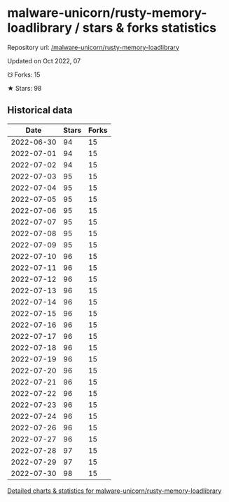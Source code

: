 # malware-unicorn/rusty-memory-loadlibrary / stars & forks statistics

Repository url: [/malware-unicorn/rusty-memory-loadlibrary](https://github.com/malware-unicorn/rusty-memory-loadlibrary)

Updated on Oct 2022, 07

☋ Forks: 15

★ Stars: 98

## Historical data
| Date | Stars | Forks |
|------|-------|-------|
| 2022-06-30 | 94 | 15 | 
| 2022-07-01 | 94 | 15 | 
| 2022-07-02 | 94 | 15 | 
| 2022-07-03 | 95 | 15 | 
| 2022-07-04 | 95 | 15 | 
| 2022-07-05 | 95 | 15 | 
| 2022-07-06 | 95 | 15 | 
| 2022-07-07 | 95 | 15 | 
| 2022-07-08 | 95 | 15 | 
| 2022-07-09 | 95 | 15 | 
| 2022-07-10 | 96 | 15 | 
| 2022-07-11 | 96 | 15 | 
| 2022-07-12 | 96 | 15 | 
| 2022-07-13 | 96 | 15 | 
| 2022-07-14 | 96 | 15 | 
| 2022-07-15 | 96 | 15 | 
| 2022-07-16 | 96 | 15 | 
| 2022-07-17 | 96 | 15 | 
| 2022-07-18 | 96 | 15 | 
| 2022-07-19 | 96 | 15 | 
| 2022-07-20 | 96 | 15 | 
| 2022-07-21 | 96 | 15 | 
| 2022-07-22 | 96 | 15 | 
| 2022-07-23 | 96 | 15 | 
| 2022-07-24 | 96 | 15 | 
| 2022-07-26 | 96 | 15 | 
| 2022-07-27 | 96 | 15 | 
| 2022-07-28 | 97 | 15 | 
| 2022-07-29 | 97 | 15 | 
| 2022-07-30 | 98 | 15 | 


[Detailed charts & statistics for malware-unicorn/rusty-memory-loadlibrary](https://reviewgithub.com/rep/malware-unicorn/rusty-memory-loadlibrary)
